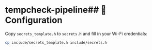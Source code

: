 # tempcheck-pipeline## 🔐 Configuration

Copy `secrets_template.h` to `secrets.h` and fill in your Wi-Fi credentials:

```bash
cp include/secrets_template.h include/secrets.h
```
